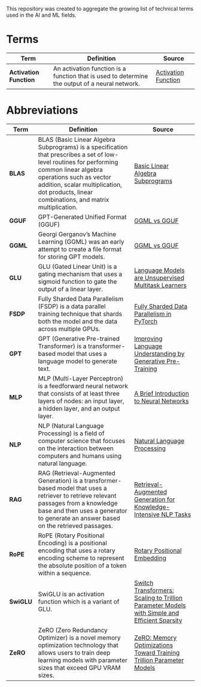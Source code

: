 This repository was created to aggregate the growing list of technical terms used in the AI and ML fields.

# Terms
| Term       | Definition     | Source  |
|------------|-----------------|--------|
| **Activation Function** | An activation function is a function that is used to determine the output of a neural network. | [Activation Function](https://en.wikipedia.org/wiki/Activation_function)|

# Abbreviations

| Term       | Definition     | Source  |
|------------|-----------------|--------|
| **BLAS**   | BLAS (Basic Linear Algebra Subprograms) is a specification that prescribes a set of low-level routines for performing common linear algebra operations such as vector addition, scalar multiplication, dot products, linear combinations, and matrix multiplication. | [Basic Linear Algebra Subprograms](https://en.wikipedia.org/wiki/Basic_Linear_Algebra_Subprograms)|
| **GGUF**   | GPT-Generated Unified Format (GGUF)   | [GGML vs GGUF](https://medium.com/@phillipgimmi/what-is-gguf-and-ggml-e364834d241c)|
| **GGML**   | Georgi Gerganov’s Machine Learning (GGML) was an early attempt to create a file format for storing GPT models.    | [GGML vs GGUF](https://medium.com/@phillipgimmi/what-is-gguf-and-ggml-e364834d241c)|
| **GLU**    | GLU (Gated Linear Unit) is a gating mechanism that uses a sigmoid function to gate the output of a linear layer.  | [Language Models are Unsupervised Multitask Learners](https://arxiv.org/abs/1612.08083v3)|
| **FSDP**   | Fully Sharded Data Parallelism (FSDP) is a data parallel training technique that shards both the model and the data across multiple GPUs. | [Fully Sharded Data Parallelism in PyTorch](https://engineering.fb.com/2021/07/15/open-source/fsdp/)|
| **GPT**    | GPT (Generative Pre-trained Transformer) is a transformer-based model that uses a language model to generate text.| [Improving Language Understanding by Generative Pre-Training](https://s3-us-west-2.amazonaws.com/openai-assets/research-covers/language-unsupervised/language_understanding_paper.pdf) |
| **MLP**    | MLP (Multi-Layer Perceptron) is a feedforward neural network that consists of at least three layers of nodes: an input layer, a hidden layer, and an output layer. | [A Brief Introduction to Neural Networks](https://en.wikipedia.org/wiki/Multilayer_perceptron)|
| **NLP**    | NLP (Natural Language Processing) is a field of computer science that focuses on the interaction between computers and humans using natural language.  | [Natural Language Processing](https://en.wikipedia.org/wiki/Natural_language_processing)|
| **RAG**    | RAG (Retrieval-Augmented Generation) is a transformer-based model that uses a retriever to retrieve relevant passages from a knowledge base and then uses a generator to generate an answer based on the retrieved passages. | [Retrieval-Augmented Generation for Knowledge-Intensive NLP Tasks](https://arxiv.org/abs/2005.11401) |
| **RoPE**   | RoPE (Rotary Positional Encoding) is a positional encoding that uses a rotary encoding scheme to represent the absolute position of a token within a sequence. | [Rotary Positional Embedding](https://arxiv.org/abs/2104.09864)   |
| **SwiGLU** | SwiGLU is an activation function which is a variant of GLU.  | [Switch Transformers: Scaling to Trillion Parameter Models with Simple and Efficient Sparsity](https://arxiv.org/abs/2002.05202v1)   |
| **ZeRO**   | ZeRO (Zero Redundancy Optimizer) is a novel memory optimization technology that allows users to train deep learning models with parameter sizes that exceed GPU VRAM sizes.  | [ZeRO: Memory Optimizations Toward Training Trillion Parameter Models](https://arxiv.org/abs/1910.02054)|